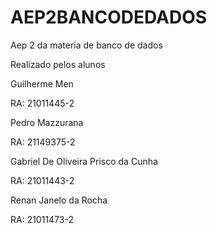 # AEP2BANCODEDADOS
Aep 2 da materia de banco de dados

Realizado pelos alunos 

Guilherme Men 

RA: 21011445-2

Pedro Mazzurana 

RA: 21149375-2

Gabriel De Oliveira Prisco da Cunha

RA: 21011443-2

Renan Janelo da Rocha

RA: 21011473-2

